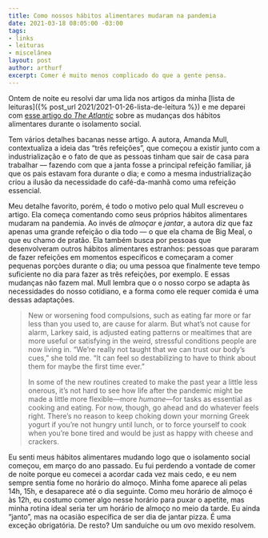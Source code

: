 ```yaml
---
title: Como nossos hábitos alimentares mudaram na pandemia
date: 2021-03-18 08:05:00 -03:00
tags:
- links
- leituras
- miscelânea
layout: post
author: arthurf
excerpt: Comer é muito menos complicado do que a gente pensa.
---
```


Ontem de noite eu resolvi dar uma lida nos artigos da minha [lista de leituras]({% post_url 2021/2021-01-26-lista-de-leitura %}) e me deparei com [esse artigo do *The Atlantic*](https://www.theatlantic.com/health/archive/2021/03/your-weird-pandemic-meals-are-probably-fine/618210/?utm_source=digg&amp;utm_medium=email) sobre as mudanças dos hábitos alimentares durante o isolamento social.

Tem vários detalhes bacanas nesse artigo. A autora, Amanda Mull, contextualiza a ideia das “três refeições”, que começou a existir junto com a industrialização e o fato de que as pessoas tinham que sair de casa para trabalhar — fazendo com que a janta fosse a principal refeição familiar, já que os pais estavam fora durante o dia; e como a mesma industrialização criou a ilusão da necessidade do café-da-manhã como uma refeição essencial.

Meu detalhe favorito, porém, é todo o motivo pelo qual Mull escreveu o artigo. Ela começa comentando como seus próprios hábitos alimentares mudaram na pandemia. Ao invés de *almoçar* e *jantar*, a autora diz que faz apenas uma grande refeição o dia todo — o que ela chama de Big Meal, o que eu chamo de pratão. Ela também busca por pessoas que desenvolveram outros hábitos alimentares estranhos: pessoas que pararam de fazer refeições em momentos específicos e começaram a comer pequenas porçòes durante o dia; ou uma pessoa que finalmente teve tempo suficiente no dia para fazer as três refeições, por exemplo. E essas mudanças não fazem mal. Mull lembra que o o nosso corpo se adapta às necessidades do nosso cotidiano, e a forma como ele requer comida é uma dessas adaptações.

> New or worsening food compulsions, such as eating far more or far less than you used to, are cause for alarm. But what’s not cause for alarm, Larkey said, is adjusted eating patterns or mealtimes that are more useful or satisfying in the weird, stressful conditions people are now living in. “We’re really not taught that we can trust our body’s cues,” she told me. “It can feel so destabilizing to have to think about them for maybe the first time ever.”
>
> In some of the new routines created to make the past year a little less onerous, it’s not hard to see how life after the pandemic might be made a little more flexible—more *humane*—for tasks as essential as cooking and eating. For now, though, go ahead and do whatever feels right. There’s no reason to keep choking down your morning Greek yogurt if you’re not hungry until lunch, or to force yourself to cook when you’re bone tired and would be just as happy with cheese and crackers.

Eu senti meus hábitos alimentares mudando logo que o isolamento social começou, em março do ano passado. Eu fui perdendo a vontade de comer de noite porque eu comecei a acordar cada vez mais cedo, e eu nem sempre sentia fome no horário do almoço. Minha fome aparece ali pelas 14h, 15h, e desaparece até o dia seguinte. Como meu horário de almoço é às 12h, eu costumo comer algo nesse horário para puxar o apetite, mas minha rotina ideal seria ter um horário de almoço no meio da tarde. Eu ainda “janto”, mas na ocasião específica de ser dia de jantar pizza. É uma exceção obrigatória. De resto? Um sanduíche ou um ovo mexido resolvem.
